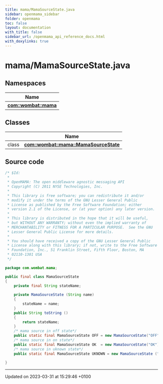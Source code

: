 ```yaml
---
title: mama/MamaSourceState.java
sidebar: openmama_sidebar
folder: openmama
toc: false
layout: documentation
with_title: false
sidebar_url: /openmama_api_reference_docs.html
with_doxylinks: true
---
```


# mama/MamaSourceState.java



## Namespaces

| Name           |
| -------------- |
| **[com::wombat::mama](namespacecom_1_1wombat_1_1mama.html)**  |

## Classes

|                | Name           |
| -------------- | -------------- |
| class | **[com::wombat::mama::MamaSourceState](classcom_1_1wombat_1_1mama_1_1MamaSourceState.html)**  |




## Source code

```java
/* $Id:
 *
 * OpenMAMA: The open middleware agnostic messaging API
 * Copyright (C) 2011 NYSE Technologies, Inc.
 *
 * This library is free software; you can redistribute it and/or
 * modify it under the terms of the GNU Lesser General Public
 * License as published by the Free Software Foundation; either
 * version 2.1 of the License, or (at your option) any later version.
 *
 * This library is distributed in the hope that it will be useful,
 * but WITHOUT ANY WARRANTY; without even the implied warranty of
 * MERCHANTABILITY or FITNESS FOR A PARTICULAR PURPOSE.  See the GNU
 * Lesser General Public License for more details.
 *
 * You should have received a copy of the GNU Lesser General Public
 * License along with this library; if not, write to the Free Software
 * Foundation, Inc., 51 Franklin Street, Fifth Floor, Boston, MA
 * 02110-1301 USA
 */

package com.wombat.mama;

public final class MamaSourceState
{
    private final String stateName;
    
    private MamaSourceState (String name) 
    {
        stateName = name;
    }
    public String toString ()
    {
        return stateName;
    }
    /* mama source in off state*/
    public static final MamaSourceState OFF = new MamaSourceState("OFF");
    /* mama source in on state*/
    public static final MamaSourceState OK  = new MamaSourceState("OK");
    /* mama source in uknown state*/
    public static final MamaSourceState UKNOWN = new MamaSourceState ("UKNOWN");
      
}
```


-------------------------------

Updated on 2023-03-31 at 15:29:46 +0100
